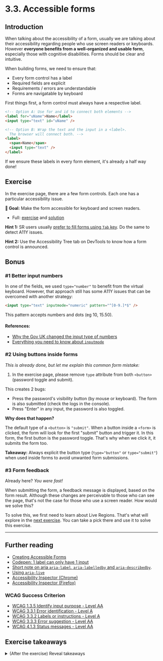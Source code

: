 # 3.3. Accessible forms

## Introduction

When talking about the accessibility of a form, usually we are talking about their accessibility regarding people who use screen readers or keyboards. However **everyone benefits from a well-organized and usable form**, especially those with cognitive disabilities. Forms should be clear and intuitive.

When building forms, we need to ensure that:

- Every form control has a label
- Required fields are explicit
- Requirements / errors are understandable
- Forms are navigatable by keyboard

First things first, a form control must always have a respective label.

```html
<!-- Option A: Use for and id to connect both elements -->
<label for="uName">Name</label>
<input type="text" id="uName" />

<!-- Option B: Wrap the text and the input in a <label>.
  The browser will connect both. -->
<label>
  <span>Name</span>
  <input type="text" />
</label>
```

If we ensure these labels in every form element, it's already a half way done!

## Exercise

In the exercise page, there are a few form controls. Each one has a particular accessibility issue.

**🎯 Goal:** Make the form accessible for keyboard and screen readers.

- Full: [exercise](../exercises/3.3.html) and [solution](../solutions/3.3.html)
<!-- - Short: [exercise](../exercises/3.3-short.html) and [solution](../solutions/3.3-short.html) -->

**Hint 1:** SR users usually [prefer to fill forms using `Tab` key](https://twitter.com/a_sandrina_p/status/1382811701796614148). Do the same to detect A11Y issues.

**Hint 2:** Use the Accessibility Tree tab on DevTools to know how a form control is announced.

## Bonus

<!-- **⚠️ Important:** In the short version exercise, jump to [bonus #3](#3formfeedback). -->

### #1 Better input numbers

In one of the fields, we used `type="number"` to benefit from
the virtual keyboard. However, that approach still has some A11Y issues that can be overcomed with another strategy:

```html
<input type="text" inputmode="numeric" pattern="^[0-9.]*$" />
```

This pattern accepts numbers and dots (eg 10, 15.50).

#### References:

- [Why the Gov UK changed the input type of numbers](https://technology.blog.gov.uk/2020/02/24/why-the-gov-uk-design-system-team-changed-the-input-type-for-numbers/)
- [Everything you need to know about `inputmode`](https://css-tricks.com/everything-you-ever-wanted-to-know-about-inputmode/)

### #2 Using buttons inside forms

_This is already done, but let me explain this common form mistake:_

1. In the exercise page, please remove `type` attribute from both `<button>` (password toggle and submit).

This creates 2 bugs:

- Press the password's visibility button (by mouse or keyboard). The form is also submitted (check the logs in the console).
- Press "Enter" in any input, the password is also toggled.

**Why does that happen?**

The default type of a `<button>` is `"submit"`.
When a button inside a `<form>` is clicked, the form will look for the first "submit" button and trigger it.
In this form, the first button is the password toggle. That's why when we click it, it submits the form too.

**Takeaway:** Always explicit the button type (`type="button"` or `type="submit"`) when used inside forms to avoid unwanted form submissions.

### #3 Form feedback

Already here? _You were fast!_

When submitting the form, a feedback message is displayed, based on the form result.
Although these changes are perceivable to those who can see the page, that's not the case for those who use a screen reader. How would we solve this?

To solve this, we first need to learn about Live Regions. That's what will explore in the [next exercise](/briefings/4.1.html). You can take a pick there and use it to solve this exercise.

---

## Further reading

- [Creating Accessible Forms](https://webaim.org/techniques/forms/)
- [Codepen: 1 label can only have 1 input](https://codepen.io/sandrina-p/pen/oNXyGPE)
- [Short note on aria `aria-label`, `aria-labelledby` and `aria-describedby`](https://developer.paciellogroup.com/blog/2017/07/short-note-on-aria-label-aria-labelledby-and-aria-describedby/).
- [Using `aria-live`](https://bitsofco.de/using-aria-live/)
- [Accessibility Inspector (Chrome)](https://www.youtube.com/watch?v=xWPMfcjhts8)
- [Accessibility Inspector (Firefox)](https://www.youtube.com/watch?v=7mqqgIxX_NU&t)

### WCAG Success Criterion

- [WCAG 1.3.5 Identify input purpose - Level AA](https://www.w3.org/TR/WCAG21/#identify-input-purpose)
- [WCAG 3.3.1 Error identification - Level A](https://www.w3.org/TR/WCAG21/#error-identification)
- [WCAG 3.3.2 Labels or instructions - Level A](https://www.w3.org/TR/WCAG21/#labels-or-instructions)
- [WCAG 3.3.3 Error suggestion - Level AA](https://www.w3.org/TR/WCAG21/#error-suggestion)
- [WCAG 4.1.3 Status messages - Level AA](https://www.w3.org/TR/WCAG21/#status-messages)

## Exercise takeaways

<details>
<summary>(After the exercise) Reveal takeaways</summary>

- As a designer, always include the inputs labels on your mocks. #invisibleCopy
- An input must have a name, always. It can be through `<label>`, `aria-label` or `aria-labelledby`.
- Avoid using `placeholder` as the only label because it disappears after the input is filled and can confuse the user.
- Fields are more than labels. Remember the other three states: _required_, _error_ and _descriptions_.
- Ensure that a form can be filled using only the keyboard.
</details>
